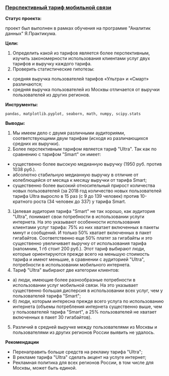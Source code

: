 ### <a href="https://github.com/OJhonny/Data-Analyst-Yandex.Practicum-/blob/main/Promising_mobile_communication_tariff/%D0%9F%D0%B5%D1%80%D1%81%D0%BF%D0%B5%D0%BA%D1%82%D0%B8%D0%B2%D0%BD%D1%8B%D0%B9%20%D1%82%D0%B0%D1%80%D0%B8%D1%84%20%D0%BC%D0%BE%D0%B1%D0%B8%D0%BB%D1%8C%D0%BD%D0%BE%D0%B9%20%D1%81%D0%B2%D1%8F%D0%B7%D0%B8.ipynb" target="blank">Перспективный тариф мобильной связи</a>


**Статус проекта:**

проект был выполнен в рамках обучения на программе "Аналитик данных" Я.Практикума.

**Цели:**  

1. Определить какой из тарифов является более перспективным, изучить закономерности использования клиентами услуг двух тарифов и выручку каждого тарифа. 
2. Проверить статистические гипотезы:  
- средняя выручка пользователей тарифов «Ультра» и «Смарт» различаются;  
- средняя выручка пользователей из Москвы отличается от выручки пользователей из других регионов.  

**Инструменты:**

`pandas, matplotlib.pyplot, seaborn, math, numpy, scipy.stats`

**Выводы:**

1. Мы имеем дело с двумя различными аудиториями, соответствующими двум тарифам (исходя из различающихся средних их выручки). 
2. Более перспективным тарифом является тариф "Ultra". Так как по сравнению с тарифом "Smart" он имеет:
- существенно более высокую медианную выручку (1950 руб. против 1038 руб.).
- абсолютно стабильную медианную выручку в отличие от колеблющейся от месяца к месяцу выручки от тарифа Smart;    
- существенно более высокий относительный прирост количества новых пользователей (за 2018 год количество новых пользователей тарифа Ultra выросло в 15 раз (с 9 до 139 человек) против 10-кратного роста (34 человек до 337) у тарифа Smart.  
3. Целевая аудитория тарифа "Smart" не так хорошо, как аудитория "Ultra", понимает свои потребности в использовании услуги интернета. На это указывают особенности использования клиентами услуг тарифа: 75% из них хватает включенных в пакеты минут и сообщений. И только 50% хватает включенных в пакет гигабайтов. Соответственно еще 50% платят за гигабайты и это существенно увеличивает выручку от использования тарифа (напомним, 1 гб стоит 200 руб.). Этот тариф выбирают люди, которые ориентируются прежде всего на меньшую стоимость тарифа и имеют меньшие, в сравнении с аудиторией "Ultra", потребности в использовании мобильного интернета.  
4. Тариф "Ultra" выбирают две категории клиентов:  
- а) люди, имеющие более разнообразные потребности в использовании услуг мобильной связи. На это указывает существенно большая дисперсия в использовании всех услуг, чем у пользователей тарифа "Smart";  
- б) люди, которым интересна прежде всего услуга по использованию интернета (объемы потребления интернета существенно выше, чем у пользователей тарифа "Smart", а 25% пользователей не хватает включенных в пакет 30 гигабайтов).  
5. Различий в средней выручке между пользователями из Москвы и пользователями из других регионов России выявить не удалось. 
  
**Рекомендации**

- Перенаправить больше средств на рекламу тарифа "Ultra";
- В рекламе тарифа "Ultra" сделать акцент на услуге интернет;  
- Рекламная политика для всех регионов России, в том числе для Москвы, может быть единой.

